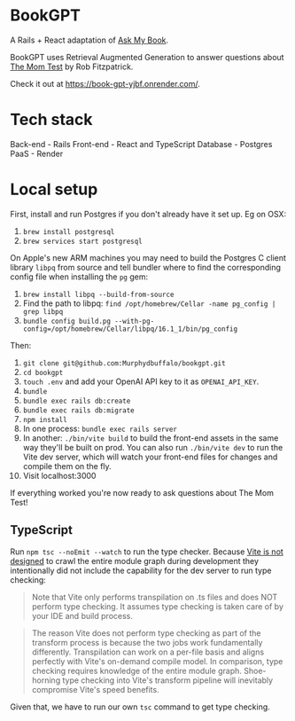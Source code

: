 # BookGPT
A Rails + React adaptation of [Ask My Book](https://github.com/slavingia/askmybook).

BookGPT uses Retrieval Augmented Generation to answer questions about [The Mom Test](https://www.momtestbook.com/) by Rob Fitzpatrick.

Check it out at https://book-gpt-yjbf.onrender.com/.

# Tech stack
Back-end  - Rails
Front-end - React and TypeScript
Database  - Postgres
PaaS      - Render

# Local setup
First, install and run Postgres if you don't already have it set up. Eg on OSX:
1. `brew install postgresql`
1. `brew services start postgresql`

On Apple's new ARM machines you may need to build the Postgres C client library `libpq` from source and tell bundler where to find the corresponding config file when installing the `pg` gem:
1. `brew install libpq --build-from-source`
1. Find the path to libpq: `find /opt/homebrew/Cellar -name pg_config | grep libpq`
1. `bundle config build.pg --with-pg-config=/opt/homebrew/Cellar/libpq/16.1_1/bin/pg_config`

Then:
1. `git clone git@github.com:Murphydbuffalo/bookgpt.git`
1. `cd bookgpt`
1. `touch .env` and add your OpenAI API key to it as `OPENAI_API_KEY`.
1. `bundle`
1. `bundle exec rails db:create`
1. `bundle exec rails db:migrate`
1. `npm install`
1. In one process: `bundle exec rails server`
1. In another: `./bin/vite build` to build the front-end assets in the same way they'll be built on prod. You can also run `./bin/vite dev` to run the Vite dev server, which will watch your front-end files for changes and compile them on the fly.
1. Visit localhost:3000

If everything worked you're now ready to ask questions about The Mom Test!

## TypeScript
Run `npm tsc --noEmit --watch` to run the type checker. Because [Vite is not designed](https://vitejs.dev/guide/features.html#typescript) to crawl the entire module graph during development they intentionally did not include the capability for the dev server to run type checking:
>Note that Vite only performs transpilation on .ts files and does NOT perform type checking. It assumes type checking is taken care of by your IDE and build process.

>The reason Vite does not perform type checking as part of the transform process is because the two jobs work fundamentally differently. Transpilation can work on a per-file basis and aligns perfectly with Vite's on-demand compile model. In comparison, type checking requires knowledge of the entire module graph. Shoe-horning type checking into Vite's transform pipeline will inevitably compromise Vite's speed benefits.

Given that, we have to run our own `tsc` command to get type checking.
